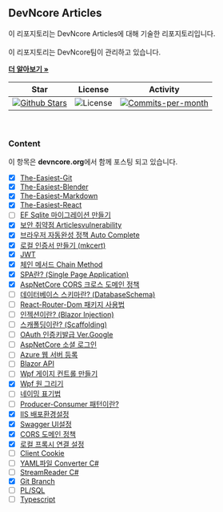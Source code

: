 ## DevNcore Articles

이 리포지토리는 DevNcore Articles에 대해 기술한 리포지토리입니다. <br />
<br />
이 리포지토리는 DevNcore팀이 관리하고 있습니다.  

<a href="https://github.com/devncore/devncore"><strong>더 알아보기 »</strong></a>
 
| Star | License | Activity |
|:----:|:-------:|:--------:|
| <a href="https://github.com/devncore/docs/stargazers"><img src="https://img.shields.io/github/stars/devncore/docs" alt="Github Stars"></a> | <img src="https://img.shields.io/github/license/devncore/docs" alt="License"> | <a href="https://github.com/devncore/docs/pulse"><img src="https://img.shields.io/github/commit-activity/m/devncore/docs" alt="Commits-per-month"></a> |

<br />

### Content
이 항목은 **devncore.org**에서 함께 포스팅 되고 있습니다.
- [x] [The-Easiest-Git](https://github.com/devncore/the-easiest-git)
- [x] [The-Easiest-Blender](https://github.com/devncore/the-easiest-blender)
- [x] [The-Easiest-Markdown](https://github.com/devncore/the-easiest-markdown)
- [x] [The-Easiest-React](https://github.com/devncore/the-easiest-react)
- [ ] [EF Sqlite 마이그레이션 만들기](articles/entityframework-sqlite.md)
- [x] [보안 취약점 Articlesvulnerability](articles/articlesvulnerability.md)
- [x] [브라우저 자동완성 정책 Auto Complete](articles/autocomplete.md)
- [x] [로컬 인증서 만들기 (mkcert)](/articles/mkcert.md)
- [x] [JWT](articles/csharp-jwt-token.md)
- [x] [체인 메서드 Chain Method](articles/chainmethod.md)
- [x] [SPA란? (Single Page Application)](articles/single-page-application.md)
- [x] [AspNetCore CORS 크로스 도메인 정책](articles/allow-cors-for-aspnetcore.md)
- [ ] [데이터베이스 스키마란? (DatabaseSchema)](articles/database-schema.md)
- [ ] [React-Router-Dom 패키지 사용법](articles/react-router-dom.md)
- [ ] [인젝션이란? (Blazor Injection)](articles/blazor-injection.md)
- [ ] [스캐폴딩이란? (Scaffolding)](articles/scaffolding.md)
- [ ] [OAuth 인증키발급 Ver.Google](articles/oauth-google.md)
- [ ] [AspNetCore 소셜 로그인](articles/asp-social-oauth.md)
- [ ] [Azure 웹 서버 등록](articles/azure-portal.md)
- [ ] [Blazor API](articles/blazor-api.md)
- [ ] [Wpf 게이지 컨트롤 만들기](articles/wpf-gauge-control.md)
- [x] [Wpf 원 그리기](articles/wpf-circle.md)
- [ ] [네이밍 표기법](articles/nameing.md)
- [ ] [Producer-Consumer 패턴이란?](articles/producer-consumer.md)
- [x] [IIS 배포환경설정](articles/iis-deployment.md)
- [x] [Swagger UI설정](articles/swagger-ui.md)
- [x] [CORS 도메인 정책](articles/cors-domain.md) 
- [x] [로컬 프록시 연결 설정](articles/local-proxy.md) 
- [ ] [Client Cookie](articles/client-cookie.md)
- [ ] [YAML파일 Converter C#](articles/yaml-converter.md)
- [ ] [StreamReader C#](articles/stream-reader-csharp.md)
- [x] [Git Branch](articles/git-branch.md)
- [ ] [PL/SQL](articles/plsql.md)
- [ ] [Typescript](articles/typescript.md)
